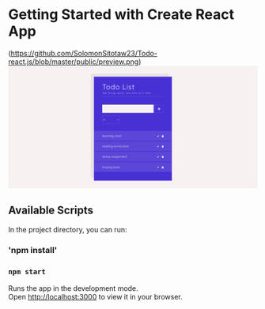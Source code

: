 # Getting Started with Create React App
(https://github.com/SolomonSitotaw23/Todo-react.js/blob/master/public/preview.png)
![Solo](public/preview.png)
## Available Scripts

In the project directory, you can run:
### 'npm install'
### `npm start`

Runs the app in the development mode.\
Open [http://localhost:3000](http://localhost:3000) to view it in your browser.

